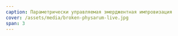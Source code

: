 ```yaml
---
caption: Параметрически управляемая эмерджентная импровизация
cover: /assets/media/broken-physarum-live.jpg
span: 3
---
```


